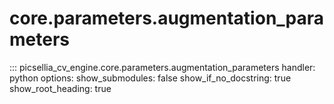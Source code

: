 # core.parameters.augmentation_parameters

::: picsellia_cv_engine.core.parameters.augmentation_parameters
    handler: python
    options:
        show_submodules: false
        show_if_no_docstring: true
        show_root_heading: true
